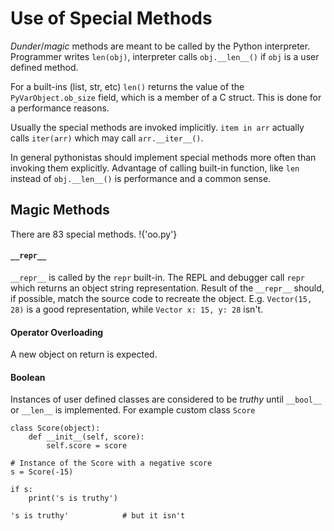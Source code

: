 # Use of Special Methods
*Dunder*/*magic* methods are meant to be called by the Python interpreter. Programmer writes `len(obj)`, interpreter calls `obj.__len__()` if `obj` is a user defined method.

For a built-ins (list, str, etc) `len()` returns the value of the `PyVarObject.ob_size` field, which is a member of a C struct. This is done for a performance reasons.

Usually the special methods are invoked implicitly. `item in arr` actually calls `iter(arr)` which may call `arr.__iter__()`.

In general pythonistas should implement special methods more often than invoking them explicitly. Advantage of calling built-in function, like `len` instead of `obj.__len__()` is performance and a common sense.

## Magic Methods
There are 83 special methods.
!{'oo.py'}

#### `__repr__`
`__repr__` is called by the `repr` built-in. The REPL and debugger call `repr` which returns an object string representation. Result of the `__repr__` should, if possible, match the source code to recreate the object. E.g. `Vector(15, 28)` is a good representation, while `Vector x: 15, y: 28` isn't.

#### Operator Overloading
A new object on return is expected.

#### Boolean
Instances of user defined classes are considered to be *truthy* until `__bool__` or `__len__` is implemented. For example custom class `Score`

```
class Score(object):
    def __init__(self, score):
        self.score = score

# Instance of the Score with a negative score
s = Score(-15)

if s:
    print('s is truthy')

's is truthy'            # but it isn't
```
